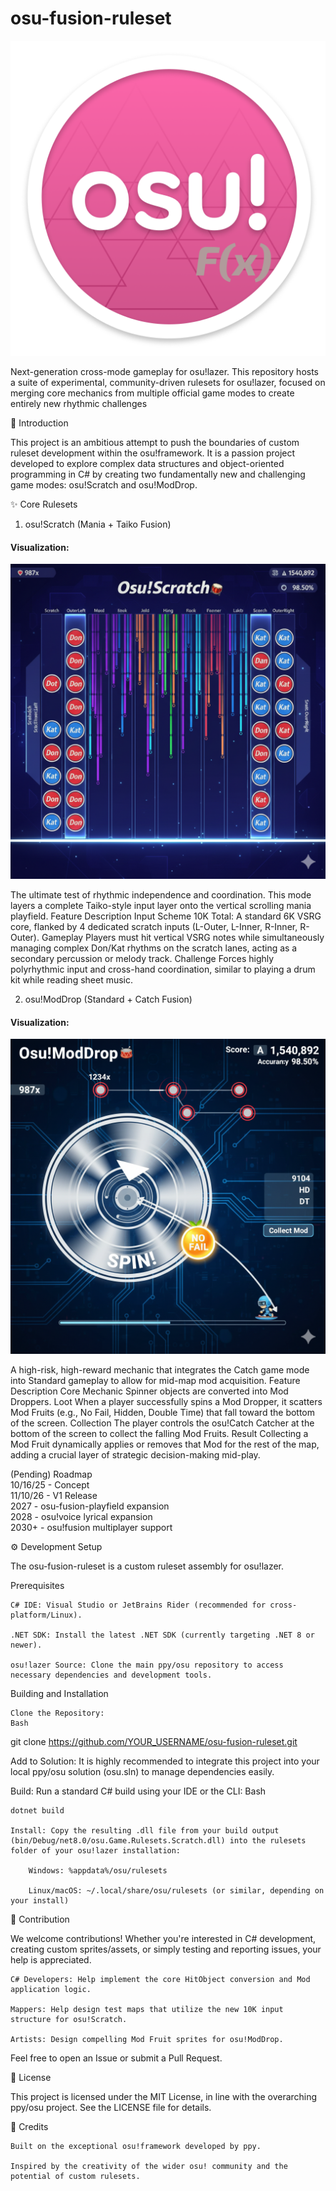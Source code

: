 # osu-fusion-ruleset
![osu!fusion concept-logo](assets/lazerfxlogo.png)

Next-generation cross-mode gameplay for osu!lazer. This repository hosts a suite of experimental, community-driven rulesets for osu!lazer, focused on merging core mechanics from multiple official game modes to create entirely new rhythmic challenges


🌟 Introduction

This project is an ambitious attempt to push the boundaries of custom ruleset development within the osu!framework. It is a passion project developed to explore complex data structures and object-oriented programming in C# by creating two fundamentally new and challenging game modes: osu!Scratch and osu!ModDrop.

✨ Core Rulesets

1. osu!Scratch (Mania + Taiko Fusion)
#### Visualization:
![Concept Screenshot of Osu!Scratch Mode](assets/Gemini_Generated_Image_9orwzi9orwzi9orw.png)

The ultimate test of rhythmic independence and coordination. This mode layers a complete Taiko-style input layer onto the vertical scrolling mania playfield.
Feature	Description
Input Scheme	10K Total: A standard 6K VSRG core, flanked by 4 dedicated scratch inputs (L-Outer, L-Inner, R-Inner, R-Outer).
Gameplay	Players must hit vertical VSRG notes while simultaneously managing complex Don/Kat rhythms on the scratch lanes, acting as a secondary percussion or melody track.
Challenge	Forces highly polyrhythmic input and cross-hand coordination, similar to playing a drum kit while reading sheet music.

2. osu!ModDrop (Standard + Catch Fusion)

#### Visualization:
![Concept Screenshot of Osu!ModDrop Mode with Classic Spinner](assets/Gemini_Generated_Image_8lk2738lk2738lk2.png)

A high-risk, high-reward mechanic that integrates the Catch game mode into Standard gameplay to allow for mid-map mod acquisition.
Feature	Description
Core Mechanic	Spinner objects are converted into Mod Droppers.
Loot	When a player successfully spins a Mod Dropper, it scatters Mod Fruits (e.g., No Fail, Hidden, Double Time) that fall toward the bottom of the screen.
Collection	The player controls the osu!Catch Catcher at the bottom of the screen to collect the falling Mod Fruits.
Result	Collecting a Mod Fruit dynamically applies or removes that Mod for the rest of the map, adding a crucial layer of strategic decision-making mid-play.

(Pending) Roadmap <br>
10/16/25 - Concept <br>
11/10/26 - V1 Release <br>
2027 - osu-fusion-playfield expansion <br>
2028 - osu!voice lyrical expansion <br>
2030+ - osu!fusion multiplayer support <br>

⚙️ Development Setup

The osu-fusion-ruleset is a custom ruleset assembly for osu!lazer.

Prerequisites

    C# IDE: Visual Studio or JetBrains Rider (recommended for cross-platform/Linux).

    .NET SDK: Install the latest .NET SDK (currently targeting .NET 8 or newer).

    osu!lazer Source: Clone the main ppy/osu repository to access necessary dependencies and development tools.

Building and Installation

    Clone the Repository:
    Bash

git clone https://github.com/YOUR_USERNAME/osu-fusion-ruleset.git

Add to Solution: It is highly recommended to integrate this project into your local ppy/osu solution (osu.sln) to manage dependencies easily.

Build: Run a standard C# build using your IDE or the CLI:
Bash

    dotnet build

    Install: Copy the resulting .dll file from your build output (bin/Debug/net8.0/osu.Game.Rulesets.Scratch.dll) into the rulesets folder of your osu!lazer installation:

        Windows: %appdata%/osu/rulesets

        Linux/macOS: ~/.local/share/osu/rulesets (or similar, depending on your install)

🤝 Contribution

We welcome contributions! Whether you're interested in C# development, creating custom sprites/assets, or simply testing and reporting issues, your help is appreciated.

    C# Developers: Help implement the core HitObject conversion and Mod application logic.

    Mappers: Help design test maps that utilize the new 10K input structure for osu!Scratch.

    Artists: Design compelling Mod Fruit sprites for osu!ModDrop.

Feel free to open an Issue or submit a Pull Request.

📄 License

This project is licensed under the MIT License, in line with the overarching ppy/osu project. See the LICENSE file for details.

🙏 Credits

    Built on the exceptional osu!framework developed by ppy.

    Inspired by the creativity of the wider osu! community and the potential of custom rulesets.
